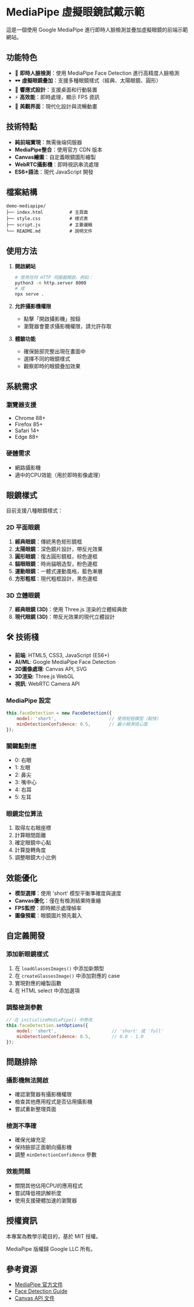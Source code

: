 # MediaPipe 虛擬眼鏡試戴示範

這是一個使用 Google MediaPipe 進行即時人臉檢測並疊加虛擬眼鏡的前端示範網站。

## 功能特色

- 🎯 **即時人臉檢測**：使用 MediaPipe Face Detection 進行高精度人臉檢測
- 🕶️ **虛擬眼鏡疊加**：支援多種眼鏡樣式（經典、太陽眼鏡、圓形）
- 📱 **響應式設計**：支援桌面和行動裝置
- ⚡ **高效能**：即時處理，顯示 FPS 資訊
- 🎨 **美觀界面**：現代化設計與流暢動畫

## 技術特點

- **純前端實現**：無需後端伺服器
- **MediaPipe整合**：使用官方 CDN 版本
- **Canvas繪圖**：自定義眼鏡圖形繪製
- **WebRTC攝影機**：即時視訊串流處理
- **ES6+語法**：現代 JavaScript 開發

## 檔案結構

```
demo-mediapipe/
├── index.html          # 主頁面
├── style.css           # 樣式表
├── script.js           # 主要邏輯
└── README.md           # 說明文件
```

## 使用方法

1. **開啟網站**
   ```bash
   # 使用任何 HTTP 伺服器開啟，例如：
   python3 -m http.server 8000
   # 或
   npx serve .
   ```

2. **允許攝影機權限**
   - 點擊「開啟攝影機」按鈕
   - 瀏覽器會要求攝影機權限，請允許存取

3. **體驗功能**
   - 確保臉部完整出現在畫面中
   - 選擇不同的眼鏡樣式
   - 觀察即時的眼鏡疊加效果

## 系統需求

### 瀏覽器支援
- Chrome 88+
- Firefox 85+
- Safari 14+
- Edge 88+

### 硬體需求
- 網路攝影機
- 適中的CPU效能（用於即時影像處理）

## 眼鏡樣式

目前支援八種眼鏡樣式：

### 2D 平面眼鏡
1. **經典眼鏡**：傳統黑色矩形鏡框
2. **太陽眼鏡**：深色鏡片設計，帶反光效果
3. **圓形眼鏡**：復古圓形鏡框，棕色邊框
4. **貓眼眼鏡**：時尚貓眼造型，粉色邊框
5. **運動眼鏡**：一體式運動風格，藍色漸層
6. **方形粗框**：現代粗框設計，黑色邊框

### 3D 立體眼鏡
7. **經典眼鏡 (3D)**：使用 Three.js 渲染的立體經典款
8. **現代眼鏡 (3D)**：帶反光效果的現代立體設計

## 🛠️ 技術棧

- **前端**: HTML5, CSS3, JavaScript (ES6+)
- **AI/ML**: Google MediaPipe Face Detection
- **2D圖像處理**: Canvas API, SVG
- **3D渲染**: Three.js WebGL
- **視訊**: WebRTC Camera API

### MediaPipe 設定
```javascript
this.faceDetection = new FaceDetection({
    model: 'short',                    // 使用短程模型（較快）
    minDetectionConfidence: 0.5,       // 最小檢測信心度
});
```

### 關鍵點對應
- 0: 右眼
- 1: 左眼  
- 2: 鼻尖
- 3: 嘴中心
- 4: 右耳
- 5: 左耳

### 眼鏡定位算法
1. 取得左右眼座標
2. 計算眼間距離
3. 確定眼鏡中心點
4. 計算旋轉角度
5. 調整眼鏡大小比例

## 效能優化

- **模型選擇**：使用 'short' 模型平衡準確度與速度
- **Canvas優化**：僅在有檢測結果時重繪
- **FPS監控**：即時顯示處理幀率
- **圖像預載**：眼鏡圖片預先載入

## 自定義開發

### 添加新眼鏡樣式
1. 在 `loadGlassesImages()` 中添加新類型
2. 在 `createGlassesImage()` 中添加對應的 case
3. 實現對應的繪製函數
4. 在 HTML select 中添加選項

### 調整檢測參數
```javascript
// 在 initializeMediaPipe() 中修改
this.faceDetection.setOptions({
    model: 'short',                     // 'short' 或 'full'
    minDetectionConfidence: 0.5,        // 0.0 - 1.0
});
```

## 問題排除

### 攝影機無法開啟
- 確認瀏覽器有攝影機權限
- 檢查其他應用程式是否佔用攝影機
- 嘗試重新整理頁面

### 檢測不準確
- 確保光線充足
- 保持臉部正面朝向攝影機
- 調整 `minDetectionConfidence` 參數

### 效能問題
- 關閉其他佔用CPU的應用程式
- 嘗試降低視訊解析度
- 使用支援硬體加速的瀏覽器

## 授權資訊

本專案為教學示範目的，基於 MIT 授權。

MediaPipe 版權歸 Google LLC 所有。

## 參考資源

- [MediaPipe 官方文件](https://mediapipe.dev/)
- [Face Detection Guide](https://google.github.io/mediapipe/solutions/face_detection.html)
- [Canvas API 文件](https://developer.mozilla.org/en-US/docs/Web/API/Canvas_API)